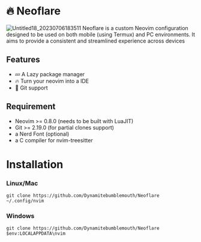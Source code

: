 # 🔥 Neoflare
![Untitled18_20230706183511](https://media.discordapp.net/attachments/1081213475331788812/1126587090432446564/Untitled18_20230706183511.png?width=1200&height=526) 
Neoflare is a custom Neovim configuration designed to be used on both mobile (using Termux) and PC environments.
It aims to provide a consistent and streamlined experience across devices

## Features
 - 💤 A Lazy package manager
 - 🔥 Turn your neovim into a IDE
 - 📸 Git support

## Requirement
 - Neovim >= 0.8.0 (needs to be built with LuaJIT)
 - Git >= 2.19.0 (for partial clones support)
 - a Nerd Font (optional)
 - a C compiler for nvim-treesitter

# Installation
### Linux/Mac
`git clone https://github.com/Dynamitebumblemouth/Neoflare ~/.config/nvim`

### Windows
`git clone https://github.com/Dynamitebumblemouth/Neoflare $env:LOCALAPPDATA\nvim`
